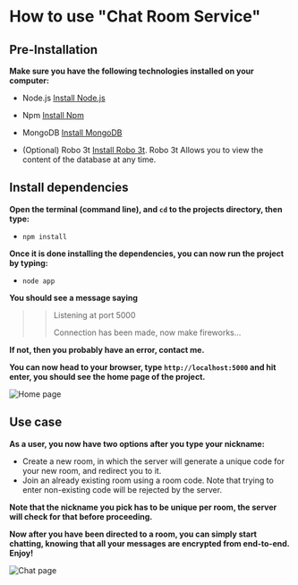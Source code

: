 # How to use "Chat Room Service"

## Pre-Installation
**Make sure you have the following technologies installed on your computer:**

- Node.js [Install Node.js](https://nodejs.org/en/download/)

- Npm [Install Npm](https://www.npmjs.com/get-npm)

- MongoDB [Install MongoDB](https://docs.mongodb.com/manual/installation/)

- (Optional) Robo 3t [Install Robo 3t](https://robomongo.org/download). Robo 3t Allows you to view the content of the database at any time.

## Install dependencies
**Open the terminal (command line), and `cd` to the projects directory, then type:**
- `npm install`

**Once it is done installing the dependencies, you can now run the project by typing:**
- `node app`

**You should see a message saying**
>> Listening at port 5000
>> 
>> Connection has been made, now make fireworks...

**If not, then you probably have an error, contact me.**

**You can now head to your browser, type `http://localhost:5000` and hit enter, you should see the home page of the project.**

![Home page](https://github.com/ahmedhammad97/Chat-Room-Service/blob/master/index.png)

## Use case
**As a user, you now have two options after you type your nickname:**
- Create a new room, in which the server will generate a unique code for your new room, and redirect you to it.
- Join an already existing room using a room code. Note that trying to enter non-existing code will be rejected by the server.

**Note that the nickname you pick has to be unique per room, the server will check for that before proceeding.**

**Now after you have been directed to a room, you can simply start chatting, knowing that all your messages are encrypted from end-to-end. Enjoy!**

![Chat page](https://github.com/ahmedhammad97/Chat-Room-Service/blob/master/chat.png)
